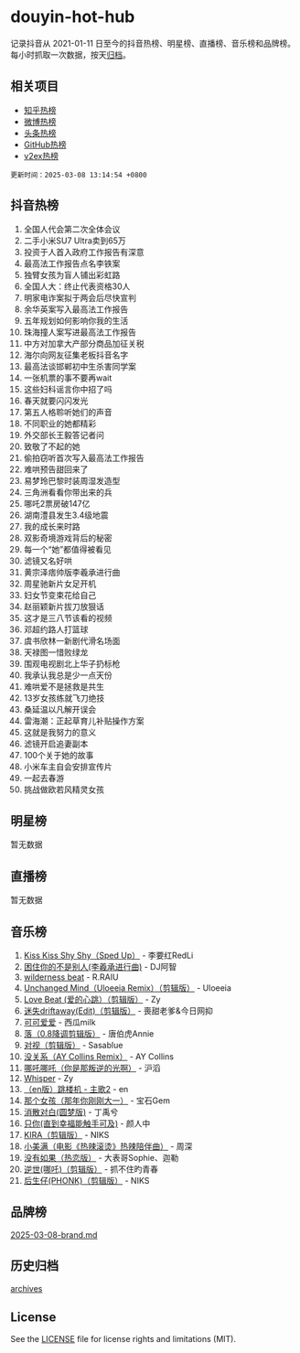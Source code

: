 # douyin-hot-hub

记录抖音从 2021-01-11 日至今的抖音热榜、明星榜、直播榜、音乐榜和品牌榜。每小时抓取一次数据，按天[归档](archives)。

## 相关项目

- [知乎热榜](https://github.com/lonnyzhang423/zhihu-hot-hub)
- [微博热榜](https://github.com/lonnyzhang423/weibo-hot-hub)
- [头条热榜](https://github.com/lonnyzhang423/toutiao-hot-hub)
- [GitHub热榜](https://github.com/lonnyzhang423/github-hot-hub)
- [v2ex热榜](https://github.com/lonnyzhang423/v2ex-hot-hub)


`更新时间：2025-03-08 13:14:54 +0800`

## 抖音热榜

1. 全国人代会第二次全体会议
1. 二手小米SU7 Ultra卖到65万
1. 投资于人首入政府工作报告有深意
1. 最高法工作报告点名李铁案
1. 独臂女孩为盲人铺出彩虹路
1. 全国人大：终止代表资格30人
1. 明家电诈案拟于两会后尽快宣判
1. 余华英案写入最高法工作报告
1. 五年规划如何影响你我的生活
1. 珠海撞人案写进最高法工作报告
1. 中方对加拿大产部分商品加征关税
1. 海尔向网友征集老板抖音名字
1. 最高法谈邯郸初中生杀害同学案
1. 一张机票的事不要再wait
1. 这些妇科谣言你中招了吗
1. 春天就要闪闪发光
1. 第五人格聆听她们的声音
1. 不同职业的她都精彩
1. 外交部长王毅答记者问
1. 致敬了不起的她
1. 偷拍窃听首次写入最高法工作报告
1. 难哄预告甜回来了
1. 易梦玲巴黎时装周湿发造型
1. 三角洲看看你带出来的兵
1. 哪吒2票房破147亿
1. 湖南澧县发生3.4级地震
1. 我的成长来时路
1. 双影奇境游戏背后的秘密
1. 每一个“她”都值得被看见
1. 滤镜又名好哄
1. 黄宗泽痞帅版李羲承进行曲
1. 周星驰新片女足开机
1. 妇女节变束花给自己
1. 赵丽颖新片拔刀放狠话
1. 这才是三八节该看的视频
1. 邓超约路人打篮球
1. 虞书欣林一新剧代滑名场面
1. 天禄图一惜败绿龙
1. 围观电视剧北上华子扔标枪
1. 我承认我总是少一点天份
1. 难哄爱不是拯救是共生
1. 13岁女孩练就飞刀绝技
1. 桑延温以凡解开误会
1. 雷海潮：正起草育儿补贴操作方案
1. 这就是我努力的意义
1. 滤镜开启追妻副本
1. 100个关于她的故事
1. 小米车主自会安排宣传片
1. 一起去春游
1. 挑战做欧若风精灵女孩

## 明星榜

暂无数据

## 直播榜

暂无数据

## 音乐榜

1. [Kiss Kiss Shy Shy（Sped Up）](https://sf3-cdn-tos.douyinstatic.com/obj/tos-cn-ve-2774/oYpXDAeGgQK0zfPaji7iKUixpCXFGILeLGmvYA) - 李要红RedLi
1. [困住你的不是别人(李羲承进行曲)](https://sf6-cdn-tos.douyinstatic.com/obj/tos-cn-ve-2774/okWrrVL1iQGZbfHVeCPAe7IaerYfM2jEQi5mNI) - DJ阿智
1. [wilderness beat](https://sf3-cdn-tos.douyinstatic.com/obj/tos-cn-ve-2774/o0oBmODSFCpfFdLRGzAAFC2ah9AIMEQfAOueVE) - R.RAIU
1. [Unchanged Mind（Uloeeia Remix）（剪辑版）](https://sf5-hl-cdn-tos.douyinstatic.com/obj/tos-cn-ve-2774/oIHYu1YfsziJqmggAqBsXOiiI2Y1QB6I61RsMW) - Uloeeia
1. [Love Beat  (爱的心跳）（剪辑版）](https://sf3-cdn-tos.douyinstatic.com/obj/tos-cn-ve-2774/oUlARwvEINIisZ9nCnKMZiYFGfCCYLtDADDBge) - Zy
1. [迷失driftaway(Edit)（剪辑版）](https://sf3-cdn-tos.douyinstatic.com/obj/tos-cn-ve-2774/ogaa1xGNeFO6FCaMgO8PzzAceEI4fBLDMi15H3) - 喪甜老爹&今日网抑
1. [可可爱爱](https://sf5-hl-cdn-tos.douyinstatic.com/obj/tos-cn-ve-2774/0deb1e75aea643b9927ba26aaafa29dd) - 西瓜milk
1. [落（0.8降调剪辑版）](https://sf5-hl-cdn-tos.douyinstatic.com/obj/tos-cn-ve-2774/ociN0WUv3APijBYr6DUmAHmdkZ5MjM6gIF3iA) - 唐伯虎Annie
1. [对视（剪辑版）](https://sf3-cdn-tos.douyinstatic.com/obj/tos-cn-ve-2774/ogKtIhiB0WfAa18F9z3uWODMtZi2ysB1VuAIsQ) - Sasablue
1. [没关系（AY Collins Remix）](https://sf3-cdn-tos.douyinstatic.com/obj/tos-cn-ve-2774/oIBbI5Ghw4zdUCQMJrDEFaAQilZP3EIDSi7MW) - AY Collins
1. [哪吒哪吒（你是那叛逆的光啊）](https://sf3-cdn-tos.douyinstatic.com/obj/tos-cn-ve-2774/oUkQCgCDnBanFehFEFQDxCQntAOIfp9gyZYFVo) - 沪滔
1. [Whisper](https://sf3-cdn-tos.douyinstatic.com/obj/tos-cn-ve-2774/oEeYKDxIDCFuArkftgkGqCnG7xZtRC2rEMKBQi) - Zy
1. [（en版）跳楼机 - 主歌2](https://sf3-cdn-tos.douyinstatic.com/obj/tos-cn-ve-2774/oklN6GvgQ2L8DpPeaAGf1gPeyKzjXFwHIwoCZv) - en
1. [那个女孩（那年你刚刚大一）](https://sf3-cdn-tos.douyinstatic.com/obj/tos-cn-ve-2774/o4IZw7TlivwiBBBMA2rIgWrGNIrjFroh6bPqQ) - 宝石Gem
1. [消散对白(圆梦版)](https://sf3-cdn-tos.douyinstatic.com/obj/tos-cn-ve-2774/og4jB5I5IizzoZVAAAzWgBMAsMDWoArfwBOiFs) - 丁禹兮
1. [只你(直到幸福能触手可及)](https://sf3-cdn-tos.douyinstatic.com/obj/tos-cn-ve-2774/o0lBkRDzFTeaVSUz3ZZSCBVtZ5DIMQGfgmEAuE) - 颜人中
1. [KIRA（剪辑版）](https://sf6-cdn-tos.douyinstatic.com/obj/tos-cn-ve-2774/o0Bq3TvdHqOfzihWrHyABMociuMA3Inwsbx9Wi) - NIKS
1. [小美满（电影《热辣滚烫》热辣陪伴曲）](https://sf3-cdn-tos.douyinstatic.com/obj/tos-cn-ve-2774/o0GAn2lSgfZIDUgtevCGDQYnFg4CwnrBaxbTZL) - 周深
1. [没有如果（热恋版）](https://sf3-cdn-tos.douyinstatic.com/obj/tos-cn-ve-2774/o4iETqbxIThtCXlBeV0DfAhZsbCFGhagYupnMx) - 大表哥Sophie、迦勒
1. [逆世(哪吒)（剪辑版）](https://sf3-cdn-tos.douyinstatic.com/obj/tos-cn-ve-2774/oMIEZAfEogrLnzfDWMBiZKCWuXIUFLtRDsOFWs) - 抓不住旳青春
1. [后生仔(PHONK)（剪辑版）](https://sf3-cdn-tos.douyinstatic.com/obj/tos-cn-ve-2774/o0TzmfumdQAJ1aGG9F5LfTXIYeGcqYKRPAeFdJ) - NIKS

## 品牌榜

[2025-03-08-brand.md](archives/2025-03-08-brand.md)

## 历史归档

[archives](archives)

## License

See the [LICENSE](LICENSE) file for license rights and limitations (MIT).
